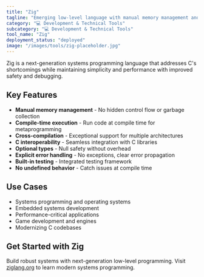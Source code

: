 ```yaml
---
title: "Zig"
tagline: "Emerging low-level language with manual memory management and cross-compilation capabilities"
category: "💻 Development & Technical Tools"
subcategory: "💻 Development & Technical Tools"
tool_name: "Zig"
deployment_status: "deployed"
image: "/images/tools/zig-placeholder.jpg"
---
```

Zig is a next-generation systems programming language that addresses C's shortcomings while maintaining simplicity and performance with improved safety and debugging.

## Key Features

- **Manual memory management** - No hidden control flow or garbage collection
- **Compile-time execution** - Run code at compile time for metaprogramming
- **Cross-compilation** - Exceptional support for multiple architectures
- **C interoperability** - Seamless integration with C libraries
- **Optional types** - Null safety without overhead
- **Explicit error handling** - No exceptions, clear error propagation
- **Built-in testing** - Integrated testing framework
- **No undefined behavior** - Catch issues at compile time

## Use Cases

- Systems programming and operating systems
- Embedded systems development
- Performance-critical applications
- Game development and engines
- Modernizing C codebases

## Get Started with Zig

Build robust systems with next-generation low-level programming. Visit [ziglang.org](https://ziglang.org) to learn modern systems programming.